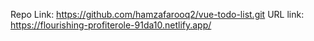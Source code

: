 Repo Link: https://github.com/hamzafarooq2/vue-todo-list.git
URL link: https://flourishing-profiterole-91da10.netlify.app/
